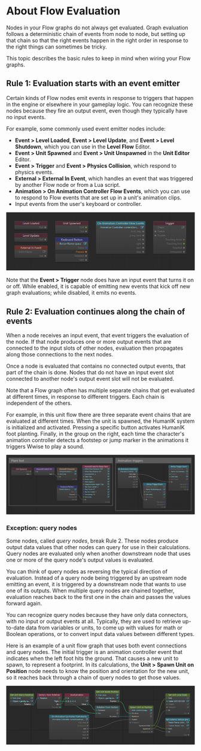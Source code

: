# About Flow Evaluation

Nodes in your Flow graphs do not always get evaluated. Graph evaluation follows a deterministic chain of events from node to node, but setting up that chain so that the right events happen in the right order in response to the right things can sometimes be tricky.

This topic describes the basic rules to keep in mind when wiring your Flow graphs.

## Rule 1: Evaluation starts with an event emitter

Certain kinds of Flow nodes emit events in response to triggers that happen in the engine or elsewhere in your gameplay logic. You can recognize these nodes because they fire an output event, even though they typically have no input events.

For example, some commonly used event emitter nodes include:

-	**Event > Level Loaded**, **Event > Level Update**, and **Event > Level Shutdown**, which you can use in the **Level Flow** Editor.
-	**Event > Unit Spawned** and **Event > Unit Unspawned** in the **Unit Editor** Editor.
-	**Event > Trigger** and **Event > Physics Collision**, which respond to physics events.
-	**External > External In Event**, which handles an event that was triggered by another Flow node or from a Lua script.
-	**Animation > On Animation Controller Flow Events**, which you can use to respond to Flow events that are set up in a unit's animation clips.
-	Input events from the user's keyboard or controller.

![Flow evaluation event nodes](../../images/flow_evaluation_event_nodes.png)

Note that the **Event > Trigger** node does have an input event that turns it on or off. While enabled, it is capable of emitting new events that kick off new graph evaluations; while disabled, it emits no events.

## Rule 2: Evaluation continues along the chain of events

When a node receives an input event, that event triggers the evaluation of the node. If that node produces one or more output events that are connected to the input slots of other nodes, evaluation then propagates along those connections to the next nodes.

Once a node is evaluated that contains no connected output events, that part of the chain is done.
Nodes that do not have an input event slot connected to another node's output event slot will not be evaluated.

Note that a Flow graph often has multiple separate chains that get evaluated at different times, in response to different triggers. Each chain is independent of the others.

For example, in this unit flow there are three separate event chains that are evaluated at different times. When the unit is spawned, the HumanIK system is initialized and activated. Pressing a specific button activates HumanIK foot planting. Finally, in the group on the right, each time the character's animation controller detects a footstep or jump marker in the animations it triggers Wwise to play a sound.

![Flow event chaining](../../images/flow_evaluation_event_chains.png)

### Exception: query nodes

Some nodes, called *query nodes*, break Rule 2. These nodes produce output data values that other nodes can query for use in their calculations. Query nodes are evaluated only when another downstream node that uses one or more of the query node's output values is evaluated.

You can think of query nodes as reversing the typical direction of evaluation. Instead of a query node being triggered by an upstream node emitting an event, it is triggered by a downstream node that wants to use one of its outputs. When multiple query nodes are chained together, evaluation reaches back to the first one in the chain and passes the values forward again.

You can recognize query nodes because they have only data connectors, with no input or output events at all. Typically, they are used to retrieve up-to-date data from variables or units, to come up with values for math or Boolean operations, or to convert input data values between different types.

Here is an example of a unit flow graph that uses both event connections and query nodes. The initial trigger is an animation controller event that indicates when the left foot hits the ground. That causes a new unit to spawn, to represent a footprint. In its calculations, the **Unit > Spawn Unit on Position** node needs to know the position and orientation for the new unit, so it reaches back through a chain of query nodes to get those values.

![Flow events and queries](../../images/flow_evaluation_all.png)
